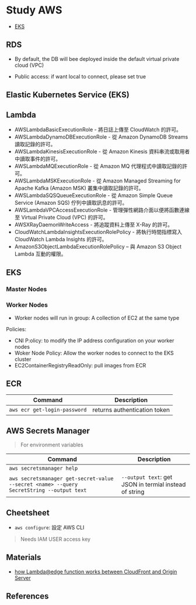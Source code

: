 # Study AWS

- [EKS](#eks)

## RDS

- By default, the DB will bee deployed inside the default virtual private cloud (VPC)

- Public access: if want local to connect, please set true

## Elastic Kubernetes Service (EKS)



## Lambda

- AWSLambdaBasicExecutionRole - 將日誌上傳至 CloudWatch 的許可。
- AWSLambdaDynamoDBExecutionRole - 從 Amazon DynamoDB Streams 讀取記錄的許可。
- AWSLambdaKinesisExecutionRole - 從 Amazon Kinesis 資料串流或取用者中讀取事件的許可。
- AWSLambdaMQExecutionRole - 從 Amazon MQ 代理程式中讀取記錄的許可。
- AWSLambdaMSKExecutionRole - 從 Amazon Managed Streaming for Apache Kafka (Amazon MSK) 叢集中讀取記錄的許可。
- AWSLambdaSQSQueueExecutionRole - 從 Amazon Simple Queue Service (Amazon SQS) 佇列中讀取訊息的許可。
- AWSLambdaVPCAccessExecutionRole - 管理彈性網路介面以便將函數連線至 Virtual Private Cloud (VPC) 的許可。
- AWSXRayDaemonWriteAccess - 將追蹤資料上傳至 X-Ray 的許可。
- CloudWatchLambdaInsightsExecutionRolePolicy - 將執行時間指標寫入 CloudWatch Lambda Insights 的許可。
- AmazonS3ObjectLambdaExecutionRolePolicy – 與 Amazon S3 Object Lambda 互動的權限。

## EKS

### Master Nodes

### Worker Nodes

- Worker nodes will run in group: A collection of EC2 at the same type

Policies:

- CNI P:olicy: to modify the IP address configuration on your worker nodes
- Woker Node Policy: Allow the worker nodes to connect to the EKS cluster
- EC2ContainerRegistryReadOnly: pull images from ECR

## ECR

| Command | Description |
| ------- | ----------- |
| `aws ecr get-login-password` | returns authentication token |


## AWS Secrets Manager

> For environment variables

| Command | Description |
| ------- | ----------- |
| `aws secretsmanager help` ||
| `aws secretsmanager get-secret-value --secret <name> --query SecretString --output text` | `--output text`: get JSON in termial instead of string |

## Cheetsheet

- `aws configure`: 設定 AWS CLI

> Needs IAM USER access key

## Materials

- [how Lambda@edge function works between CloudFront and Origin Server](https://docs.aws.amazon.com/AmazonCloudFront/latest/DeveloperGuide/lambda-cloudfront-trigger-events.html)

## References

